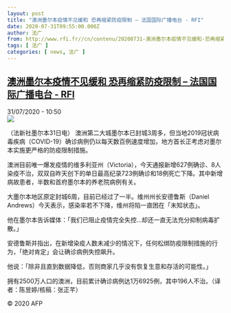 ```yaml
---
layout: post
title: "澳洲墨尔本疫情不见缓和 恐再缩紧防疫限制 – 法国国际广播电台 - RFI"
date: 2020-07-31T09:55:00.000Z
author: 法广
from: http://www.rfi.fr//cn/contenu/20200731-澳洲墨尔本疫情不见缓和-恐再缩紧防疫限制
tags: [ 法广 ]
categories: [ news, 法广 ]
---
```

<!--1596189300000-->
[澳洲墨尔本疫情不见缓和 恐再缩紧防疫限制 – 法国国际广播电台 - RFI](http://www.rfi.fr//cn/contenu/20200731-%E6%BE%B3%E6%B4%B2%E5%A2%A8%E5%B0%94%E6%9C%AC%E7%96%AB%E6%83%85%E4%B8%8D%E8%A7%81%E7%BC%93%E5%92%8C-%E6%81%90%E5%86%8D%E7%BC%A9%E7%B4%A7%E9%98%B2%E7%96%AB%E9%99%90%E5%88%B6)
------

<div>
<div>31/07/2020 - 10:50</div><img src="https://s.rfi.fr/media/display/b0369292-d30c-11ea-b207-005056a964fe/w:310/p:16x9/int0010b.200731165002.jpg"><div class="t-content__body u-clearfix"><div class="m-interstitial"></div><p>（法新社墨尔本31日电）    澳洲第二大城墨尔本已封城3周多，但当地2019冠状病毒疾病（COVID-19）确诊病例仍以每天数百例速度增加，地方首长正考虑对墨尔本实施更严格的防疫限制措施。</p><p>    澳洲目前唯一爆发疫情的维多利亚州（Victoria），今天通报新增627例确诊、8人染疫不治，双双自昨天创下的单日最高纪录723例确诊和18例死亡下降。其中新增病故患者，半数和首府墨尔本的养老院病例有关。</p><p>    大墨尔本地区原定封城6周，目前已经过了一半。维州州长安德鲁斯（Daniel Andrews）今天表示，感染率若不下降，维州将陷一直困在「未知状态」。</p><p>    他在墨尔本告诉媒体：「我们已阻止疫情完全失控...却还一直无法充分抑制病毒扩散。」</p><p>    安德鲁斯并指出，在新增染疫人数未减少的情况下，任何松绑防疫限制措施的行为，「绝对肯定」会让确诊病例失控飙升。</p><p>    他说：「除非且直到数据降低，否则商家几乎没有恢复生意和存活的可能性。」</p><p>    拥有2500万人口的澳洲，目前累计确诊病例达1万6925例，其中196人不治。（译者：陈昱婷/核稿：张正芊）</p><p class="t-copyright">© 2020 AFP</p>        </div>
</div>
